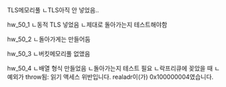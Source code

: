 TLS메모리풀
ㄴTLS아직 안 넣었음..

hw_50_1
ㄴ동적 TLS 넣었음
ㄴ제대로 돌아가는지 테스트해야함

hw_50_2
ㄴ돌아가게는 만들어둠

hw_50_3
ㄴ버킷메모리풀 없앴음

hw_50_4
ㄴ배열 형식 만들었음
ㄴ돌아가는지 테스트 필요
ㄴ락프리큐에 꽂았을 때
 ㄴ예외가 throw됨: 읽기 액세스 위반입니다.
   realadr이(가) 0x100000004였습니다.
